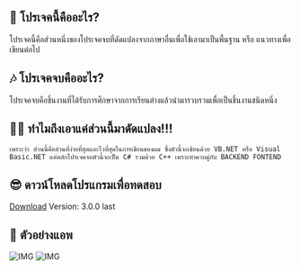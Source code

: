  ## 🎉 โปรเจคนี้คืออะไร?
 โปรเจคนี้คือส่วนหนึ่งของโปรเจคจบที่ดัดแปลงจากภาษาอื่นเพื่อใช้เอามาเป็นพื้นฐาน หรือ แนวทางเพื่อเขียนต่อไป
 
 ## 🎶 โปรเจคจบคืออะไร?
 โปรเจคจบคือชิ้นงานที่ได้รับการศึกษาจากการเรียนต่างแล้วนำมารวบรวมเพื่อเป็นชิ้นงานชนิดหนึ่ง
 
 ## 🐱‍🚀 ทำไมถึงเอาแค่ส่วนนี้มาดัดแปลง!!!
 ``
 เพราะว่า ส่วนนี้คือส่วนที่ง่ายที่สุดและไวที่สุดในการเขียนของผม ซึ่งตัวนี้จะเขียนด้วย VB.NET หรือ Visual Basic.NET แต่หลักโปรเจคจบตัวนี้จะเป็น C# รวมด้วย C++ เพราะทำควบคู่กับ BACKEND FONTEND
 ``
 
 ## 😎 ดาวน์โหลดโปรแกรมเพื่อทดสอบ
 [Download](https://cdn.discordapp.com/attachments/901560603104124969/960572547651469383/net6.0-windows.rar) Version: 3.0.0 last
 
 ## 📸 ตัวอย่างแอพ
 
![IMG](https://cdn.discordapp.com/attachments/901560603104124969/960573781926113300/unknown.png) ![IMG](https://cdn.discordapp.com/attachments/901560603104124969/960573822078185583/unknown.png)


